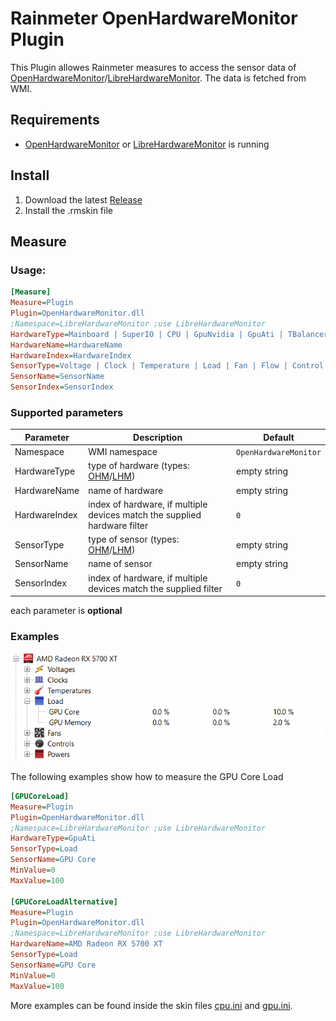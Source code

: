 Rainmeter OpenHardwareMonitor Plugin
===============

This Plugin allowes Rainmeter measures to access the sensor data of [OpenHardwareMonitor](http://openhardwaremonitor.org)/[LibreHardwareMonitor](https://github.com/LibreHardwareMonitor/LibreHardwareMonitor). The data is fetched from WMI.

## Requirements

- [OpenHardwareMonitor](http://openhardwaremonitor.org) or [LibreHardwareMonitor](https://github.com/LibreHardwareMonitor/LibreHardwareMonitor) is running

## Install

1. Download the latest [Release](https://github.com/abichinger/Rainmeter-HardwareMonitor/releases)
2. Install the .rmskin file

## Measure

### Usage:

```ini
[Measure]  
Measure=Plugin  
Plugin=OpenHardwareMonitor.dll
;Namespace=LibreHardwareMonitor ;use LibreHardwareMonitor
HardwareType=Mainboard | SuperIO | CPU | GpuNvidia | GpuAti | TBalancer | Heatmaster | HDD | ...
HardwareName=HardwareName
HardwareIndex=HardwareIndex
SensorType=Voltage | Clock | Temperature | Load | Fan | Flow | Control | Level | ...
SensorName=SensorName
SensorIndex=SensorIndex
```

### Supported parameters

| Parameter | Description | Default |
| --- | --- | --- |
| Namespace | WMI namespace | `OpenHardwareMonitor` |
| HardwareType | type of hardware (types: [OHM](https://github.com/openhardwaremonitor/openhardwaremonitor/blob/master/Hardware/IHardware.cs)/[LHM](https://github.com/LibreHardwareMonitor/LibreHardwareMonitor/blob/master/LibreHardwareMonitorLib/Hardware/HardwareType.cs)) | empty string |
| HardwareName | name of hardware | empty string |
| HardwareIndex | index of hardware, if multiple devices match the supplied hardware filter | `0` |
| SensorType | type of sensor (types: [OHM](https://github.com/openhardwaremonitor/openhardwaremonitor/blob/master/Hardware/ISensor.cs)/[LHM](https://github.com/LibreHardwareMonitor/LibreHardwareMonitor/blob/master/LibreHardwareMonitorLib/Hardware/ISensor.cs)) | empty string |
| SensorName | name of sensor | empty string |
| SensorIndex | index of hardware, if multiple devices match the supplied filter | `0` |

each parameter is **optional**

### Examples ###

![Open Hardware Monitor GPU](assets/gpu_core_load.png)

The following examples show how to measure the GPU Core Load 

```ini
[GPUCoreLoad]  
Measure=Plugin  
Plugin=OpenHardwareMonitor.dll
;Namespace=LibreHardwareMonitor ;use LibreHardwareMonitor
HardwareType=GpuAti
SensorType=Load
SensorName=GPU Core
MinValue=0  
MaxValue=100  

[GPUCoreLoadAlternative]  
Measure=Plugin  
Plugin=OpenHardwareMonitor.dll
;Namespace=LibreHardwareMonitor ;use LibreHardwareMonitor
HardwareName=AMD Radeon RX 5700 XT
SensorType=Load
SensorName=GPU Core
MinValue=0  
MaxValue=100  
```

More examples can be found inside the skin files [cpu.ini](Skins/CPU/cpu.ini) and [gpu.ini](Skins/GPU/gpu.ini).
